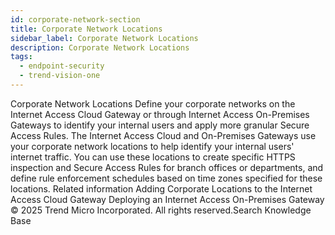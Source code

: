 ```yaml
---
id: corporate-network-section
title: Corporate Network Locations
sidebar_label: Corporate Network Locations
description: Corporate Network Locations
tags:
  - endpoint-security
  - trend-vision-one
---
```


 Corporate Network Locations Define your corporate networks on the Internet Access Cloud Gateway or through Internet Access On-Premises Gateways to identify your internal users and apply more granular Secure Access Rules. The Internet Access Cloud and On-Premises Gateways use your corporate network locations to help identify your internal users' internet traffic. You can use these locations to create specific HTTPS inspection and Secure Access Rules for branch offices or departments, and define rule enforcement schedules based on time zones specified for these locations. Related information Adding Corporate Locations to the Internet Access Cloud Gateway Deploying an Internet Access On-Premises Gateway © 2025 Trend Micro Incorporated. All rights reserved.Search Knowledge Base
